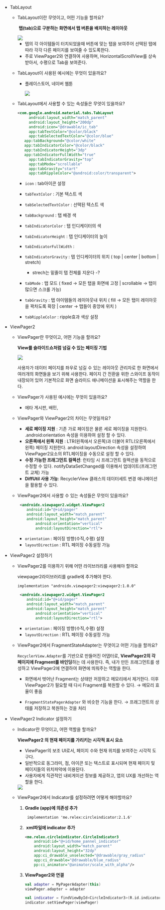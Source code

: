 - TabLayout
    - TabLayout이란 무엇이고, 어떤 기능을 할까요?
        
         **탭(tab)으로 구분하는 화면에서 탭 버튼을 배치하는 레이아웃**
        
         <img src=".\images\TabLayout.png"/>
        
        - 탭의 각 아이템들이 터치되었을때 버튼에 맞는 탭을 보여주어 선택된 탭에 따라 각각 다른 페이지를 보여줄 수 있도록한다.
        - 주로 ViewPager2와 연결하여 사용하며, HorizontalScrollView를 상속받아서, 수평으로 Tab을 보여준다.
        
    - TabLayout이 사용된 예시에는 무엇이 있을까요?
        - 플레이스토어, 네이버 웹툰
            
             <img src=".\images\TabLayoutEx.jpg"/>
            
        
    - TabLayout에서 사용할 수 있는 속성들은 무엇이 있을까요?
        
        ```xml
        <com.google.android.material.tabs.TabLayout
        	 android:layout_width="match_parent"
        	 android:layout_height="200dp" 
        	 android:icon="@drawable/ic_tab"
        	 app:tabTextColor="@color/black" 
        	 app:tabSelectedTextColor="@color/blue" 
           app:tabBackground="@color/white"
           app:tabIndicatorColor="@color/black"
           app:tabIndicatorHeight="3dp" 
           app:tabIndicatorFullWidth="true"
        	 app:tabIndicatorGravity="top" 
        	 app:tabMode="scrollable"
        	 app:tabGravity="start"
        	 app:tabRippleColor="@android:color/transparent">
        ```
        
        - `icon` : tab아이콘 설정
        - `tabTextColor` : 기본 텍스트 색
        - `tabSelectedTextColor` : 선택된 텍스트 색
        - `tabBackground` : 탭 배경 색
        - `tabIndicatorColor` : 탭 인디케이터의 색
        - `tabIndicatorHeight` :  탭 인디케이터의 높이
        - `tabIndicatorFullWidth` :
        - `tabIndicatorGravity` : 탭 인디케이터의 위치 ( top | center | bottom | stretch)  
           + strech는 밑줄이 탭 전체를 지운다 -?
            
        - `tabMode` : 탭 모드 ( fixed → 모든 탭을 화면에 고정 | scrollable → 탭이 많으면 스크롤 가능)
        - `tabGravity` : 탭 아이템들의 레이아웃내 위치 ( fill → 모든 탭이 레이아웃을 꽉차도록 확장 |  center → 탭들이 중앙에 위치 )
        - `tabRippleColor` : ripple효과 색상 설정
        


- ViewPager2
    - ViewPager란 무엇이고, 어떤 기능을 할까요?
        
        **View를 슬라이드쇼처럼 넘길 수 있는 페이징 기법**
        
        <img src=".\images\Viewpager.png"/>
        
         사용자가 데이터 페이지를 좌우로 넘길 수 있는 레이아웃 관리자로 한 화면에서 여러개의 화면들을 보기 위해 사용한다.  페이지 간 전환을 위한 스와이프 동작이 내장되어 있어 기본적으로 화면 슬라이드 애니메이션을 표시해주는 역할을 한다. 
        
        
    - ViewPager가 사용된 예시에는 무엇이 있을까요?
        - 에타 게시판, 배민,
            
            
    - ViewPager와 ViewPager2의 차이는 무엇일까요?
        - **세로 페이징 지원** : 기존 가로 페이징은 물론 세로 페이징을 지원한다. .android:orientation 속성을 이용하여 설정 할 수 있다.
        - **오른쪽에서 왼쪽 지원** : LTR(왼쪽에서 오른쪽)과 더불어 RTL(오른쪽에서 왼쪽) 페이징 지원한다. android:layoutDirection 속성을 설정하여 ViewPager2요소의 RTL페이징을 수동으로 설정 할 수 있다.
        - **수정 가능한 프래그먼트 컬렉션**: 런타임 시 프래그먼트 컬렉션을 동적으로 수정할 수 있다.  notifyDataSetChanged를 이용해서 업데이트(프래그먼트 교체) 가능
        - **DiffUtil 사용 가능**: RecyclerView 클래스의 데이터세트 변경 애니메이션을 활용할 수 있다.
        
    
    - ViewPager2에서 사용할 수 있는 속성들은 무엇이 있을까요?
        
        ```xml
         <androidx.viewpager2.widget.ViewPager2
            android:id="@+id/pager"
            android:layout_width="match_parent"
            android:layout_height="match_parent" 
        		android:orientation="vertical"
        		android:layoutDirection="rtl">
        ```
        
        - `orientation` :  페이징 방향(수직,수평) 설정
        - `layoutDirection` :  RTL 페이징 수동설정 가능
        

    
- ViewPager2 설정하기
    - ViewPager2를 이용하기 위해 어떤 라이브러리를 사용해야 할까요
        
        viewpager2라이브러리를 gradle에 추가해야 한다.
        
        ```xml
        implementation "androidx.viewpager2:viewpager2:1.0.0"
        ```
        
        ```xml
         <androidx.viewpager2.widget.ViewPager2
            android:id="@+id/pager"
            android:layout_width="match_parent"
            android:layout_height="match_parent" 
        		android:orientation="vertical"
        		android:layoutDirection="rtl">
        ```
        
        - `orientation` :  페이징 방향(수직,수평) 설정
        - `layoutDirection` :  RTL 페이징 수동설정 가능
        
    - ViewPager2에서 FragmentStateAdapter는 무엇이고 어떤 기능을 할까요?
        
        `RecyclerView.Adapter`를 기반으로 만들어진 어댑터로, **ViewPager2의 각 페이지에 Fragment를 바인딩**하는 데 사용한다. 즉, 내가 만든 프래그먼트를 생성하고 ViewPager2에 연결하여 화면에 띄워주는 역할을 한다.  
        
        - 화면에서 벗어난 Fragment는 상태만 저장하고 메모리에서 제거한다. 이후 ViewPager2가 필요할 때 다시 Fragment를 복원할 수 있다. → 메모리 효율이 좋음
            
        - `FragmentStatePagerAdapter` 와 비슷한 기능을 한다. → 프래그먼트의 상태를 저장하고 복원하는 것을 처리 
            
            
        
- ViewPager2 Indicator 설정하기
    - Indicator란 무엇이고, 어떤 역할을 할까요?
        
        **ViewPager2 의 현재 페이지를 가리키는 시각적 표시 요소**
        
        - ViewPager의 보조 UI로서, 페이지 수와 현재 위치를 보여주는 시각적 도구다.
        - 일반적으로 동그라미, 점, 아이콘 또는 텍스트로 표시되며 현재 페이지 및 페이지들의 위치파악에 이용된다.
        - 사용자에게 직관적인 내비게이션 정보를 제공하고, 앱의 UX를 개선하는 역할을 한다.
        
        <img src=".\images\DotIndicatorEx.jpg"/>
        
    
    - ViewPager2에서 Indicator를 설정하려면 어떻게 해야할까요?
        1) **Gradle (app)에 의존성 추가**
            
            ```xml
             implementation 'me.relex:circleindicator:2.1.6'
            ```
            
        2)  **xml파일에 indicator 추가**
            
            ```xml
            <me.relex.circleindicator.CircleIndicator3
                android:id="@+id/home_pannel_indicator"
                android:layout_width="match_parent"
                android:layout_height="32dp"
                app:ci_drawable_unselected="@drawable/gray_radius"
                app:ci_drawable="@drawable/blue_radius"
                pp:ci_animator="@animator/scale_with_alpha"/>
            ```
            
        3)  **ViewPager2와 연결**
            
            ```kotlin
            val adapter = MyPagerAdapter(this)
            viewPager.adapter = adapter
            
            val indicator = findViewById<CircleIndicator3>(R.id.indicator)
            indicator.setViewPager(viewPager)
            ```
            
